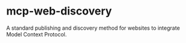 # mcp-web-discovery
A standard publishing and discovery method for websites to integrate Model Context Protocol.
